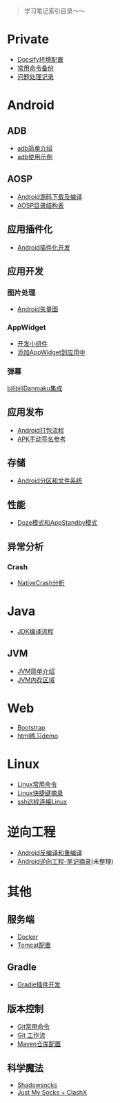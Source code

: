 > 学习笔记索引目录～～

# Private

- [Docsify环境配置](/docs/private/Docsify环境配置.md)
- [常用命令备份](/docs/private/常用命令备份.md)
- [问题处理记录](docs/private/问题处理记录.md)

# Android

## ADB

- [adb简单介绍](docs/android/adb/adb.md)
- [adb使用示例](docs/android/adb/adb使用示例.md)

## AOSP

- [Android源码下载及编译](docs/android/aosp/AOSP下载及编译.md)
- [AOSP目录结构表](docs/android/aosp/AOSP目录结构表.md)

## 应用插件化

- [Android插件化开发](docs/android/plugin/Android插件化开发.md)

## 应用开发

### 图片处理

- [Android矢量图](docs/android/drawable/Android矢量图.md)

### AppWidget

- [开发小组件](docs/android/appwidget/Android小组件开发.md)
- [添加AppWidget到应用中](docs/android/appwidget/加载AppWidgets.md)

### 弹幕

[bilibiliDanmaku集成](docs/android/danmaku/bilibiliDanmaku集成)

## 应用发布

- [Android打包流程](docs/android/publish/Android打包流程.md)
- [APK手动签名参考](docs/android/publish/APK手动签名参考.md)

## 存储

- [Android分区和文件系统](docs/android/file-system/android分区和文件系统)

## 性能

- [Doze模式和AppStandby模式](docs/android/性能/低电耗模式和应用待机模式.md)

## 异常分析

### Crash

- [NativeCrash分析](docs/analysis/NativeCrash分析)

<!-- ## 开源项目学习 -->

<!-- - [Launcher3](Android/Launcher3/Launcher3开篇) -->

# Java

- [JDK编译流程](docs/java/JDK编译流程.md)

## JVM

- [JVM简单介绍](docs/java/jvm/JVM简单介绍.md)
- [JVM内存区域](docs/java/jvm/JVM内存区域.md)


# Web

- [Bootstrap](docs/web/BootStrap.md)
- [html练习demo](docs/web/HTML5.md)


# Linux

- [Linux常用命令](docs/linux/Linux常用命令)
- [Linux快捷键摘录](docs/linux/Linux快捷键摘录.md)
- [ssh远程连接Linux](docs/linux/使用ssh建立远程连接)

# 逆向工程

- [Android反编译和重编译](docs/android/逆向篇/Apk反编译和重编译.md)
- [Android逆向工程-笔记摘录](docs/android/逆向篇/Android逆向工程)(未整理)

# 其他

## 服务端

- [Docker](docs/web/Docker.md)
- [Tomcat配置](docs/web/Tomcat配置.md)

## Gradle

- [Gradle插件开发](docs/gradle/GradlePlugin)

## 版本控制

- [Git常用命令](docs/version-control/git常用命令.md)
- [Git 工作流](docs/version-control/git工作流)
- [Maven仓库配置](docs/version-control/Maven仓库配置)

## 科学魔法

- [Shadowsocks](docs/科学魔法/Shadowsocks)
- [Just My Socks + ClashX](docs/科学魔法/JMS和Clash.md)
